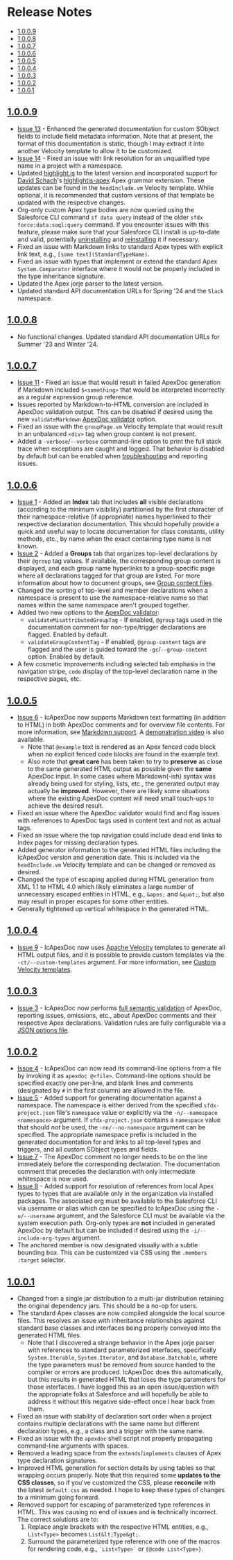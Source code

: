 # Release Notes

* [1.0.0.9](#1009)
* [1.0.0.8](#1008)
* [1.0.0.7](#1007)
* [1.0.0.6](#1006)
* [1.0.0.5](#1005)
* [1.0.0.4](#1004)
* [1.0.0.3](#1003)
* [1.0.0.2](#1002)
* [1.0.0.1](#1001)

## [1.0.0.9](https://github.com/SCWells72/IcApexDoc/releases/tag/1.0.0.9)

* [Issue 13](https://github.com/SCWells72/IcApexDoc/issues/13) - Enhanced the generated documentation for custom SObject fields to include field metadata information. Note that at present, the format of this documentation is static, though I may extract it into another Velocity template to allow it to be customized. 
* [Issue 14](https://github.com/SCWells72/IcApexDoc/issues/14) - Fixed an issue with link resolution for an unqualified type name in a project with a namespace.
* Updated [highlight.js](https://highlightjs.org/) to the latest version and incorporated support for [David Schach](https://github.com/dschach)'s [highlightjs-apex](https://github.com/highlightjs/highlightjs-apex) Apex grammar extension. These updates can be found in the `headInclude.vm` Velocity template. While optional, it is recommended that custom versions of that template be updated with the respective changes.
* Org-only custom Apex type bodies are now queried using the Salesforce CLI command `sf data query` instead of the older `sfdx force:data:soql:query` command. If you encounter issues with this feature, please make sure that your Salesforce CLI install is up-to-date and valid, potentially [uninstalling](https://developer.salesforce.com/docs/atlas.en-us.sfdx_setup.meta/sfdx_setup/sfdx_setup_uninstall.htm) and [reinstalling](https://developer.salesforce.com/docs/atlas.en-us.sfdx_setup.meta/sfdx_setup/sfdx_setup_install_cli.htm) it if necessary.
* Fixed an issue with Markdown links to standard Apex types with explicit link text, e.g., `[some text](StandardTypeName)`.
* Fixed an issue with types that implement or extend the standard Apex `System.Comparator` interface where it would not be properly included in the type inheritance signature.
* Updated the Apex jorje parser to the latest version.
* Updated standard API documentation URLs for Spring '24 and the `Slack` namespace.

## [1.0.0.8](https://github.com/SCWells72/IcApexDoc/releases/tag/1.0.0.7)

* No functional changes. Updated standard API documentation URLs for Summer '23 and Winter '24.

## [1.0.0.7](https://github.com/SCWells72/IcApexDoc/releases/tag/1.0.0.7)

* [Issue 11](https://github.com/SCWells72/IcApexDoc/issues/11) - Fixed an issue that would result in failed ApexDoc generation if Markdown included `$<something>` that would be interpreted incorrectly as a regular expression group reference.
* Issues reported by Markdown-to-HTML conversion are included in ApexDoc validation output. This can be disabled if desired using the new `validateMarkdown` [ApexDoc validator](README.md#validator-options-file) option.
* Fixed an issue with the `groupPage.vm` Velocity template that would result in an unbalanced `<div>` tag when group content is not present.
* Added a `-verbose`/`--verbose` command-line option to print the full stack trace when exceptions are caught and logged. That behavior is disabled by default but can be enabled when [troubleshooting](README.md#troubleshooting) and reporting issues.

## [1.0.0.6](https://github.com/SCWells72/IcApexDoc/releases/tag/1.0.0.6)

* [Issue 1](https://github.com/SCWells72/IcApexDoc/issues/1) - Added an **Index** tab that includes **all** visible declarations (according to the minimum visibility) partitioned by the first character of their namespace-relative (if appropriate) names hyperlinked to their respective declaration documentation. This should hopefully provide a quick and useful way to locate documentation for class constants, utility methods, etc., by name when the exact containing type name is not known.
* [Issue 2](https://github.com/SCWells72/IcApexDoc/issues/2) - Added a **Groups** tab that organizes top-level declarations by their `@group` tag values. If available, the corresponding group content is displayed, and each group name hyperlinks to a group-specific page where all declarations tagged for that group are listed. For more information about how to document groups, see [Group content files](README.md#group-content-files).
* Changed the sorting of top-level and member declarations when a namespace is present to use the namespace-relative name so that names within the same namespace aren't grouped together.
* Added two new options to the [ApexDoc validator](README.md#validator-options-file):
  * `validateMisattributedGroupTag` - If enabled, `@group` tags used in the documentation comment for non-type/trigger declarations are flagged. Enabled by default.
  * `validateGroupContentTag` - If enabled, `@group-content` tags are flagged and the user is guided toward the `-gc`/`--group-content` option. Enabled by default.
* A few cosmetic improvements including selected tab emphasis in the navigation stripe, `code` display of the top-level declaration name in the respective pages, etc.

## [1.0.0.5](https://github.com/SCWells72/IcApexDoc/releases/tag/1.0.0.5)

* [Issue 6](https://github.com/SCWells72/IcApexDoc/issues/6) - IcApexDoc now supports Markdown text formatting (in addition to HTML) in both ApexDoc comments and for overview file contents. For more information, see [Markdown support](README.md#markdown-support). A [demonstration video](https://youtu.be/gyvZaho-lD0) is also available.
  * Note that `@example` text is rendered as an Apex fenced code block when no explicit fenced code blocks are found in the example text.
  * Also note that **great care** has been taken to try to **preserve** as close to the same generated HTML output as possible given the **same** ApexDoc input. In some cases where Markdown(-ish) syntax was already being used for styling, lists, etc., the generated output may actually be **improved**. However, there are likely some situations where the existing ApexDoc content will need small touch-ups to achieve the desired result.
* Fixed an issue where the ApexDoc validator would find and flag issues with references to ApexDoc tags used in content text and not as actual tags.
* Fixed an issue where the top navigation could include dead end links to index pages for missing declaration types.
* Added generator information to the generated HTML files including the IcApexDoc version and generation date. This is included via the `headInclude.vm` Velocity template and can be changed or removed as desired.
* Changed the type of escaping applied during HTML generation from XML 1.1 to HTML 4.0 which likely eliminates a large number of unnecessary escaped entities in HTML, e.g., `&apos;` and `&quot;`, but also may result in proper escapes for some other entities.
* Generally tightened up vertical whitespace in the generated HTML.

## [1.0.0.4](https://github.com/SCWells72/IcApexDoc/releases/tag/1.0.0.4)

* [Issue 9](https://github.com/SCWells72/IcApexDoc/issues/9) - IcApexDoc now uses [Apache Velocity](https://velocity.apache.org/) templates to generate all HTML output files, and it is possible to provide custom templates via the `-ct/--custom-templates` argument. For more information, see [Custom Velocity templates](README.md#custom-velocity-templates).

## [1.0.0.3](https://github.com/SCWells72/IcApexDoc/releases/tag/1.0.0.3)

* [Issue 3](https://github.com/SCWells72/IcApexDoc/issues/3) - IcApexDoc now performs [full semantic validation](README.md#validation) of ApexDoc, reporting issues, omissions, etc., about ApexDoc comments and their respective Apex declarations. Validation rules are fully configurable via a [JSON options file](README.md#validator-options-file).

## [1.0.0.2](https://github.com/SCWells72/IcApexDoc/releases/tag/1.0.0.2)

* [Issue 4](https://github.com/SCWells72/IcApexDoc/issues/4) - IcApexDoc can now read its command-line options from a file by invoking it as `apexdoc @<file>`. Command-line options should be specified exactly one per-line, and blank lines and comments (designated by `#` in the first column) are allowed in the file.
* [Issue 5](https://github.com/SCWells72/IcApexDoc/issues/5) - Added support for generating documentation against a namespace. The namespace is either derived from the specified `sfdx-project.json` file's `namespace` value or explicitly via the `-n/--namespace <namespace>` argument. If `sfdx-project.json` contains a `namespace` value that should _not_ be used, the `-nn/--no-namespace` argument can be specified. The appropriate namespace prefix is included in the generated documentation for and links to all top-level types and triggers, and all custom SObject types and fields. 
* [Issue 7](https://github.com/SCWells72/IcApexDoc/issues/7) - The ApexDoc comment no longer needs to be on the line immediately before the corresponding declaration. The documentation comment that precedes the declaration with only intermediate whitespace is now used.
* [Issue 8](https://github.com/SCWells72/IcApexDoc/issues/8) - Added support for resolution of references from local Apex types to types that are available only in the organization via installed packages. The associated org must be available to the Salesforce CLI via username or alias which can be specified to IcApexDoc using the `-u/--username` argument, and the Salesforce CLI must be available via the system execution path. Org-only types are **not** included in generated ApexDoc by default but can be included if desired using the `-i/--include-org-types` argument.
* The anchored member is now designated visually with a subtle bounding box. This can be customized via CSS using the `.members :target` selector.

## [1.0.0.1](https://github.com/SCWells72/IcApexDoc/releases/tag/1.0.0.1)

* Changed from a single jar distribution to a multi-jar distribution retaining the original dependency jars. This should be a no-op for users.
* The standard Apex classes are now compiled alongside the local source files. This resolves an issue with inheritance relationships against standard base classes and interfaces being properly conveyed into the generated HTML files.
  * Note that I discovered a strange behavior in the Apex jorje parser with references to standard parameterized interfaces, specifically `System.Iterable`, `System.Iterator`, and `Database.Batchable`, where the type parameters must be removed from source handed to the compiler or errors are produced. IcApexDoc does this automatically, but this results in generated HTML that loses the type parameters for those interfaces. I have logged this as an open issue/question with the appropriate folks at Salesforce and will hopefully be able to address it without this negative side-effect once I hear back from them.
* Fixed an issue with stability of declaration sort order when a project contains multiple declarations with the same name but different declaration types, e.g., a class and a trigger with the same name.
* Fixed an issue with the `apexdoc` shell script not properly propagating command-line arguments with spaces.
* Removed a leading space from the `extends`/`implements` clauses of Apex type declaration signatures.
* Improved HTML generation for section details by using tables so that wrapping occurs properly. Note that this required some **updates to the CSS classes**, so if you've customized the CSS, please **reconcile** with the latest `default.css` as needed. I hope to keep these types of changes to a minimum going forward.
* Removed support for escaping of parameterized type references in HTML. This was causing no end of issues and is technically incorrect. The correct solutions are to:
  1. Replace angle brackets with the respective HTML entities, e.g., `List<Type>` becomes `List&lt;Type&gt;`.
  2. Surround the parameterized type reference with one of the macros for rendering code, e.g., <code>&#96;List&lt;Type&gt;&#96;</code> or `{@code List<Type>}`.
